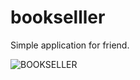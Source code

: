# bookselller
Simple application for friend.

![BOOKSELLER](https://user-images.githubusercontent.com/48288156/66465370-01991080-ea81-11e9-873e-e81e5dedfcbe.PNG)
